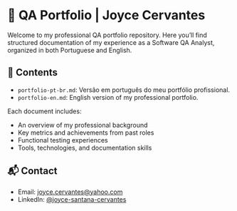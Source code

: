 # 📂 QA Portfolio | Joyce Cervantes

Welcome to my professional QA portfolio repository. Here you’ll find structured documentation of my experience as a Software QA Analyst, organized in both Portuguese and English.

## 📄 Contents

- `portfolio-pt-br.md`: Versão em português do meu portfólio profissional.
- `portfolio-en.md`: English version of my professional portfolio.

Each document includes:
- An overview of my professional background
- Key metrics and achievements from past roles
- Functional testing experiences
- Tools, technologies, and documentation skills

## 📬 Contact

- Email: [joyce.cervantes@yahoo.com](mailto:joyce.cervantes@yahoo.com)  
- LinkedIn: [@joyce-santana-cervantes](https://www.linkedin.com/in/joyce-santana-cervantes/)
